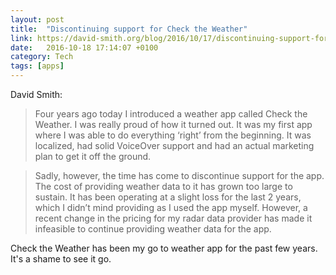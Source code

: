 ```yaml
---
layout: post
title:  "Discontinuing support for Check the Weather"
link: https://david-smith.org/blog/2016/10/17/discontinuing-support-for-check-the-weather/
date:   2016-10-18 17:14:07 +0100
category: Tech
tags: [apps]
---
```


David Smith:
>Four years ago today I introduced a weather app called Check the Weather. I was really proud of how it turned out. It was my first app where I was able to do everything ‘right’ from the beginning. It was localized, had solid VoiceOver support and had an actual marketing plan to get it off the ground.

>Sadly, however, the time has come to discontinue support for the app. The cost of providing weather data to it has grown too large to sustain. It has been operating at a slight loss for the last 2 years, which I didn’t mind providing as I used the app myself. However, a recent change in the pricing for my radar data provider has made it infeasible to continue providing weather data for the app.

Check the Weather has been my go to weather app for the past few years. It's a shame to see it go.